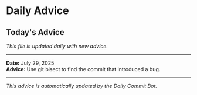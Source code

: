 # Daily Advice

## Today's Advice
*This file is updated daily with new advice.*

---

**Date:** July 29, 2025  
**Advice:** Use git bisect to find the commit that introduced a bug.

---

*This advice is automatically updated by the Daily Commit Bot.*
